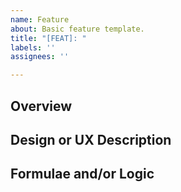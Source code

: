 ```yaml
---
name: Feature
about: Basic feature template.
title: "[FEAT]: "
labels: ''
assignees: ''

---
```


## Overview

## Design or UX Description

## Formulae and/or Logic
